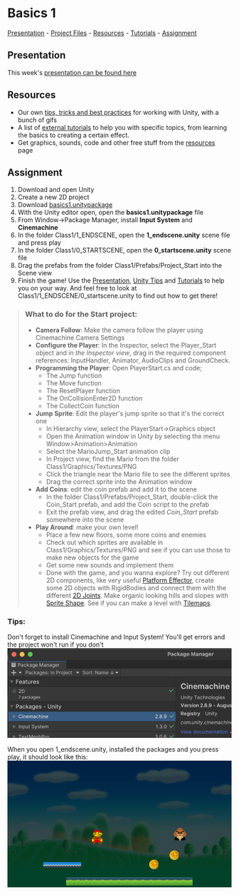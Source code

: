 # Basics 1

[Presentation](../presentations/basics1.pdf) -
[Project Files](../projectfiles/basics1.unitypackage) -
[Resources](0_resources.md) -
[Tutorials](0_tutorials.md#basics-1-tutorials) -
[Assignment](#assignment)

## Presentation
This week's [presentation can be found here](../presentations/basics1.pdf)

## Resources
- Our own [tips, tricks and best practices](0_unity.md) for working with Unity, with a bunch of gifs
- A list of [external tutorials](0_tutorials.md#basics-1-tutorials) to help you with specific topics, from learning the basics to creating a certain effect.
- Get graphics, sounds, code and other free stuff from the [resources](0_resources.md) page

## Assignment
1. Download and open Unity
2. Create a new 2D project
3. Download [basics1.unitypackage](../projectfiles/basics1.unitypackage)
4. With the Unity editor open, open the **basics1.unitypackage** file
5. From Window->Package Manager, install **Input System** and **Cinemachine**
6. In the folder Class1/1_ENDSCENE, open the **1_endscene.unity** scene file and press play
7. In the folder Class1/0_STARTSCENE, open the **0_startscene.unity** scene file
8. Drag the prefabs from the folder Class1/Prefabs/Project_Start into the Scene view
9. Finish the game! Use the [Presentation](../presentations/basics1.pdf), [Unity Tips](0_unity.md) and [Tutorials](0_tutorials.md#basics-1-tutorials) to help you on your way. And feel free to look at Class1/1_ENDSCENE/0_startscene.unity to find out how to get there!

> ### What to do for the Start project:
> - **Camera Follow**: Make the camera follow the player using Cinemachine Camera Settings
> - **Configure the Player**: In the Inspector, select the Player_Start object and in *the Inspector view*, drag in the required component references: InputHandler, Animator, AudioClips and GroundCheck.
> - **Programming the Player**: Open PlayerStart.cs and code;
>   - The Jump function
>   - The Move function
>   - The ResetPlayer function
>   - The OnCollisionEnter2D function
>   - The CollectCoin function
> - **Jump Sprite**: Edit the player's jump sprite so that it's the correct one
>   - In Hierarchy view, select the PlayerStart->Graphics object
>   - Open the Animation window in Unity by selecting the menu Window>Animation>Animation
>   - Select the MarioJump_Start animation clip
>   - In Project view, find the Mario from the folder Class1/Graphics/Textures/PNG
>   - Click the triangle near the Mario file to see the different sprites
>   - Drag the correct sprite into the Animation window
> - **Add Coins**: edit the coin prefab and add it to the scene
>   - In the folder Class1/Prefabs/Project_Start, double-click the Coin_Start prefab, and add the Coin script to the prefab
>   - Exit the prefab view, and drag the edited *Coin_Start* prefab somewhere into the scene
> - **Play Around**: make your own level!
>   - Place a few new floors, some more coins and enemies
>   - Check out which sprites are available in Class1/Graphics/Textures/PNG and see if you can use those to make new objects for the game
>   - Get some new sounds and implement them
>   - Done with the game, and you wanna explore? Try out different 2D components, like very useful [Platform Effector](https://docs.unity3d.com/Manual/class-PlatformEffector2D.html), create some 2D objects with RigidBodies and connect them with the different [2D Joints](https://docs.unity3d.com/Manual/Joints2D.html). Make organic looking hills and slopes with [Sprite Shape](https://docs.unity3d.com/Packages/com.unity.2d.spriteshape@10.0/manual/index.html). See if you can make a level with [Tilemaps](https://docs.unity3d.com/Manual/class-Tilemap.html).

### Tips:
Don't forget to install Cinemachine and Input System! You'll get errors and the project won't run if you don't
![](../img/basics1/basics1packages.png)
  
When you open 1_endscene.unity, installed the packages and you press play, it should look like this:
![](../img/basics1/endscene.png)